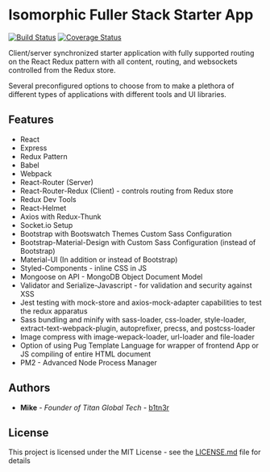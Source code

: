 # Isomorphic Fuller Stack Starter App


[![Build Status](https://img.shields.io/travis/b1tn3r/fuller-stack-starter-app.svg?style=flat-square)](https://travis-ci.org/b1tn3r/fuller-stack-starter-app)
[![Coverage Status](https://img.shields.io/coveralls/b1tn3r/fuller-stack-starter-app.svg?style=flat-square)](https://coveralls.io/github/b1tn3r/fuller-stack-starter-app?branch=master)


Client/server synchronized starter application with fully supported routing on the React Redux pattern with all content, routing, and websockets controlled from the Redux store.

Several preconfigured options to choose from to make a plethora of different types of applications with different tools and UI libraries.

## Features

* React
* Express
* Redux Pattern
* Babel
* Webpack
* React-Router (Server)
* React-Router-Redux (Client) - controls routing from Redux store
* Redux Dev Tools
* React-Helmet
* Axios with Redux-Thunk
* Socket.io Setup
* Bootstrap with Bootswatch Themes Custom Sass Configuration
* Bootstrap-Material-Design with Custom Sass Configuration (instead of Bootstrap)
* Material-UI (In addition or instead of Bootstrap)
* Styled-Components - inline CSS in JS
* Mongoose on API - MongoDB Object Document Model
* Validator and Serialize-Javascript - for validation and security against XSS
* Jest testing with mock-store and axios-mock-adapter capabilities to test the redux apparatus
* Sass bundling and minify with sass-loader, css-loader, style-loader, extract-text-webpack-plugin, autoprefixer, precss, and postcss-loader
* Image compress with image-wepack-loader, url-loader and file-loader
* Option of using Pug Template Language for wrapper of frontend App or JS compiling of entire HTML document
* PM2 - Advanced Node Process Manager


## Authors

* **Mike** - *Founder of Titan Global Tech* - [b1tn3r](https://github.com/b1tn3r)


## License

This project is licensed under the MIT License - see the [LICENSE.md](LICENSE.md) file for details


